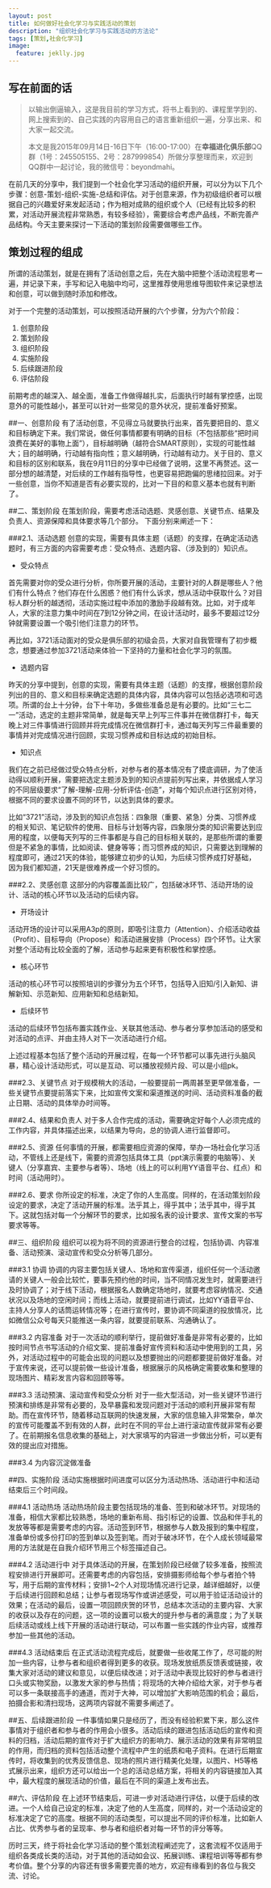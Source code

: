 ```yaml
---
layout: post
title: 如何做好社会化学习与实践活动的策划
description: "组织社会化学习与实践活动的方法论"
tags: [策划,社会化学习]
image:
  feature: jeklly.jpg
---
```


## 写在前面的话
>以输出倒逼输入，这是我目前的学习方式，将书上看到的、课程里学到的、网上搜索到的、自己实践的内容用自己的语言重新组织一遍，分享出来、和大家一起交流。
> 
>本文是我2015年09月14日-16日下午（16:00-17:00）在**幸福进化俱乐部**QQ群（1号：245505155、2号：287999854）所做分享整理而来，欢迎到QQ群中一起讨论，我的微信号：beyondmahi。


在前几天的分享中，我们提到一个社会化学习活动的组织开展，可以分为以下几个步骤：创意-策划-组织-实施-总结和评估。对于创意来源，作为初级组织者可以根据自己的兴趣爱好来发起活动；作为相对成熟的组织或个人（已经有比较多的积累，对活动开展流程非常熟悉，有较多经验），需要综合考虑产品线，不断完善产品结构。今天主要来探讨一下活动的策划阶段需要做哪些工作。 

## 策划过程的组成
所谓的活动策划，就是在拥有了活动创意之后，先在大脑中把整个活动流程思考一遍，并记录下来，手写和记入电脑中均可，这里推荐使用思维导图软件来记录想法和创意，可以做到随时添加和修改。

对于一个完整的活动策划，可以按照活动开展的六个步骤，分为六个阶段：

1. 创意阶段
2. 策划阶段
3. 组织阶段
4. 实施阶段
5. 后续跟进阶段
6. 评估阶段

前期考虑的越深入、越全面，准备工作做得越扎实，后面执行时越有掌控感，出现意外的可能性越小，甚至可以针对一些常见的意外状况，提前准备好预案。

##一、创意阶段
有了活动创意，不见得立马就要执行出来，首先要把目的、意义和目标确定下来。我们常说，做任何事情都要有明确的目标（不包括那些“把时间浪费在美好的事物上面”），目标越明确（越符合SMART原则），实现的可能性越大；目的越明确，行动越有指向性；意义越明确，行动越有动力。关于目的、意义和目标的区别和联系，我在9月11日的分享中已经做了说明，这里不再赘述。这一部分想的越清楚，对后续的工作越有指导性，也更容易把跑偏的思绪拉回来。对于一些创意，当你不知道是否有必要实现的，比对一下目的和意义基本也就有判断了。

##二、策划阶段
在策划阶段，需要考虑活动选题、灵感创意、关键节点、结果及负责人、资源保障和具体要求等几个部分。
下面分别来阐述一下：

###2.1、活动选题
创意的实现，需要有具体主题（话题）的支撑，在确定活动选题时，有三方面的内容需要考虑：受众特点、选题内容、（涉及到的）知识点。

* 受众特点

首先需要对你的受众进行分析，你所要开展的活动，主要针对的人群是哪些人？他们有什么特点？他们存在什么困惑？他们有什么诉求，想从活动中获取什么？对目标人群分析的越透彻，活动实施过程中添加的激励手段越有效。比如，对于成年人，大家的注意力集中时间在7到12分钟之间，在设计活动时，最多不要超过12分钟就需要设置一个吸引他们注意力的环节。

再比如，3721活动面对的受众是俱乐部的初级会员，大家对自我管理有了初步概念，想要通过参加3721活动来体验一下坚持的力量和社会化学习的氛围。

* 选题内容

昨天的分享中提到，创意的实现，需要有具体主题（话题）的支撑，根据创意阶段列出的目的、意义和目标来确定选题的具体内容，具体内容可以包括必选项和可选项。所谓的台上十分钟，台下十年功，多做些准备总是有必要的。比如“三七二一”活动，选定的主题非常简单，就是每天早上列写三件事并在微信群打卡，每天晚上对三件事情进行回顾并将完成情况在微信群打卡，通过每天列写三件最重要的事情并对完成情况进行回顾，实现习惯养成和目标达成的初始目标。

* 知识点

我们在之前已经做过受众特点分析，对参与者的基本情况有了摸底调研，为了使活动得以顺利开展，需要把选定主题涉及到的知识点提前列写出来，并依据成人学习的不同层级要求“了解-理解-应用-分析评估-创造”，对每个知识点进行区别对待，根据不同的要求设置不同的环节，以达到具体的要求。

比如“3721”活动，涉及到的知识点包括：四象限（重要、紧急）分类、习惯养成的相关知识、笔记软件的使用、目标与计划等内容，四象限分类的知识需要达到应用的程度，以便每天列写的三件事都是与自己的目标相关联的，是那些所谓的重要但是不紧急的事情，比如阅读、健身等等；而习惯养成的知识，只需要达到理解的程度即可，通过21天的体验，能够建立初步的认知，为后续习惯养成打好基础，因为我们都知道，21天是很难养成一个好习惯的。

###2.2、灵感创意
这部分的内容覆盖面比较广，包括破冰环节、活动开场的设计、活动的核心环节以及活动的后续内容。

* 开场设计

活动开场的设计可以采用A3p的原则，即吸引注意力（Attention）、介绍活动收益（Profit）、目标导向（Propose）和活动进展安排（Process）四个环节。让大家对整个活动有比较全面的了解，活动参与起来更有积极性和掌控感。

* 核心环节

活动的核心环节可以按照培训的步骤分为五个环节，包括导入旧知/引入新知、讲解新知、示范新知、应用新知和总结新知。

* 后续环节

活动的后续环节包括布置实践作业、关联其他活动、参与者分享参加活动的感受和对活动的点评、并由主持人对下一次活动进行介绍。

上述过程基本包括了整个活动的开展过程，在每一个环节都可以事先进行头脑风暴，精心设计活动形式，可以是互动、可以播放视频片段、可以是小组pk。

###2.3、关键节点
对于规模稍大的活动，一般要提前一两周甚至更早做准备，一些关键节点要提前落实下来，比如宣传文案和渠道推送的时间、活动资料准备的截止日期、活动的具体举办时间等。

###2.4、结果和负责人
对于多人合作完成的活动，需要确定好每个人必须完成的工作内容，并具体描述出来，以结果为导向，总的协调人进行监督即可。

###2.5、资源
任何事情的开展，都需要相应资源的保障，举办一场社会化学习活动，不管线上还是线下，需要的资源包括具体工具（ppt演示需要的电脑等）、关键人（分享嘉宾、主要参与者等）、场地（线上的可以利用YY语音平台、红点）和时间（活动用时）。

###2.6、要求
你所设定的标准，决定了你的人生高度。同样的，在活动策划阶段设定的要求，决定了活动开展的标准。法乎其上，得乎其中；法乎其中，得乎其下。这就包括对每一个分解环节的要求，比如报名表的设计要求、宣传文案的书写要求等等。

##三、组织阶段
组织可以视为将不同的资源进行整合的过程，包括协调、内容准备、活动预演、滚动宣传和受众分析等几部分。

###3.1 协调
协调的内容主要包括关键人、场地和宣传渠道，组织任何一个活动邀请的关键人一般会比较忙，要事先预约他的时间，当不同情况发生时，就需要进行及时协调了；对于线下活动，根据报名人数确定场地时，就要考虑容纳情况、交通状况以及场地的空闲时间；而线上活动，就要提前进行调试，比如YY语音平台、主持人分享人的话筒运转情况等；在进行宣传时，要协调不同渠道的投放情况，比如微信公众号每天只能推送一条内容，就要提前联系、沟通确认了。

###3.2 内容准备
对于一次活动的顺利举行，提前做好准备是非常有必要的，比如按时间节点书写活动的介绍文案、提前准备好宣传资料和活动中使用到的工具，另外，对活动过程中的可能会出现的问题以及想要抛出的问题都要提前做好准备。对于宣传来说，还可以提前做一些设计准备，根据展示的风格确定需要收集和整理的现场图片、精彩发言内容和回顾等等。

###3.3 活动预演、滚动宣传和受众分析
对于一些大型活动，对一些关键环节进行预演和排练是非常有必要的，及早暴露和发现问题对于活动的顺利开展非常有帮助。而在宣传环节，随着移动互联网的快速发展，大家的信息输入非常繁杂，单次的宣传可能覆盖不到有效的人群，此时在不同的平台上进行滚动宣传就非常有必要了。在前期报名信息收集的基础上，对大家填写的内容进一步做出分析，可以更有效的提出应对措施。

###3.4 为内容沉淀做准备


##四、实施阶段
活动实施根据时间进度可以区分为活动热场、活动进行中和活动结束后三个时间段。

###4.1 活动热场
活动热场阶段主要包括现场的准备、签到和破冰环节。对现场的准备，相信大家都比较熟悉，场地的重新布局、指引标记的设置、饮品和伴手礼的发放等等都是需要考虑的内容。活动签到环节，根据参与人数及报到的集中程度，准备单份或多份打印的签到单以及签到笔。而对于破冰环节，在个人成长领域最常用的方法就是在自我介绍环节用三个标签描述自己。

###4.2 活动进行中
对于具体活动的开展，在策划阶段已经做了较多准备，按照流程安排进行开展即可。还需要考虑的内容包括，安排摄影师给每个参与者拍个特写，用于后期的宣传材料；安排1~2个人对现场情况进行记录，越详细越好，以便于后续进行回顾和总结；让参与者现场写作或讲述感受，可以用于验证活动设计的效果；在活动的最后，设置一项回顾庆贺的环节，总结本次活动的主要内容、大家的收获以及存在的问题，这一项的设置可以极大的提升参与者的满意度；为了关联后续活动或线上线下开展的活动进行联动，可以布置一些实践的作业内容，或推荐参加一些其他的活动。

###4.3 活动结束后
在正式活动流程完成后，就要做一些收尾工作了，尽可能的附加一些内容，让参与者和组织者得到更多的收获。现场发放纸质反馈表或链接，收集大家对活动的建议和意见，以便后续改进；对于活动中表现比较好的参与者进行口头或实物奖励，以激发大家的参与热情；将现场的大神介绍给大家，对于参与者可以多一条联接高手的通道，而对于大神，可以增加扩大影响范围的机会；最后，拍摄合影和清扫现场，这两项内容就不需要多阐述了。

##五、后续跟进阶段
一件事情如果只是经历了，而没有经验积累下来，那么这件事情对于组织者和参与者的作用会小很多。活动后续的跟进包括活动后的宣传和资料的归档，活动后期的宣传对于扩大组织方的影响力、展示活动的效果有非常明显的作用，而归档的资料包括活动整个流程中产生的纸质和电子资料。在进行后期宣传时，将收集到的优秀反馈信息、现场的照片进行精美化处理，以图片、H5等格式展示出来，组织方还可以给出一个总的活动总结方案，将相关的内容链接加入其中，最大程度的展现活动的价值，最后在不同的渠道上发布出去。

##六、评估阶段
在上述环节结束后，可进一步对活动进行评估，以便于后续的改进。一个人给自己设定的标准，决定了他的人生高度，同样的，对一个活动设定的标准决定了它的高度。根据不同的活动类型，可以提出不同的评价标准，比如新人占比、优秀参与者的呈现率、参与者和组织者对每一环节的评分等等。

历时三天，终于将社会化学习活动的整个策划流程阐述完了，这套流程不仅适用于组织各类成长类的活动，对于其他的活动如会议、拓展训练、课程培训等等都有参考价值。整个分享的内容还有很多需要完善的地方，欢迎有缘看到的各位与我交流、讨论。

